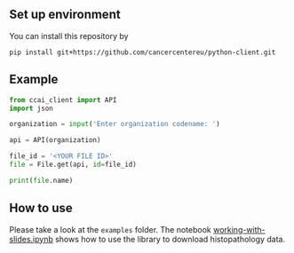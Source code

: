 ## Set up environment

You can install this repository by
```
pip install git+https://github.com/cancercentereu/python-client.git
```

## Example

```python
from ccai_client import API
import json

organization = input('Enter organization codename: ')

api = API(organization)

file_id = '<YOUR FILE ID>'
file = File.get(api, id=file_id)

print(file.name)
```

## How to use
Please take a look at the `examples` folder. The notebook [working-with-slides.ipynb](/examples/working-with-slides.ipynb) shows how to use the library to download histopathology data.